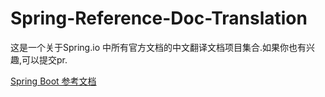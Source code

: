 # Spring-Reference-Doc-Translation
这是一个关于Spring.io 中所有官方文档的中文翻译文档项目集合.如果你也有兴趣,可以提交pr.



[Spring Boot 参考文档](https://github.com/LeonChen1024/Spring-Reference-Doc-Translation/tree/master/Spring-Boot)







